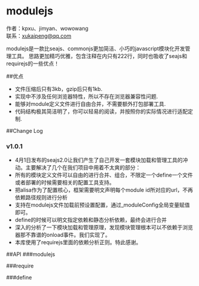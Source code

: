 modulejs
========

作者：kpxu、jimyan、wowowang<br>
联系：xukaipeng@qq.com<br>

modulejs是一款比seajs、commonjs更加简洁、小巧的javascript模块化开发管理工具。
思路更加精巧优雅，包含注释在内只有222行，同时也吸收了seajs和requirejs的一些优点！

##优点

* 文件压缩后只有3kb，gzip后只有1kb.
* 实现中不涉及任何浏览器特性，所以不存在浏览器兼容性问题.
* 能够对module定义文件进行自由合并，不需要额外打包部署工具.
* 代码结构极其简洁明了，你可以轻易的阅读，并按照你的实际情况进行适配定制.

##Change Log
### v1.0.1
* 4月1日发布的seajs2.0让我们产生了自己开发一套模块加载和管理工具的冲动。主要解决了几个在我们项目中用着不太爽的部分：
* 所有的模块定义文件可以自由的进行合并、组合，不限定一个define一个文件或者部署的时候需要相关的配置工具支持。
* 把alisa作为了配置核心，框架需要明文声明每个module id所对应的url，不再依赖路径规则进行分析
* 支持在modulejs文件加载前预设置配置，通过_moduleConfig全局变量赋值即可。
* define的时候可以明文指定依赖和静态分析依赖，最终会进行合并
* 深入的分析了一下模块加载和管理原理，发现模块管理根本可以不依赖于浏览器那不靠谱的onload事件。我们实现了。
* 本库使用了requirejs里面的依赖分析正则。特此感谢。

##API
###modulejs

###require

###define

